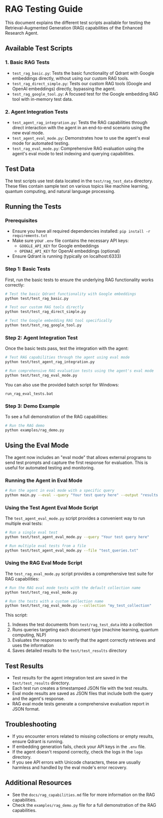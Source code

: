 # RAG Testing Guide

This document explains the different test scripts available for testing the Retrieval-Augmented Generation (RAG) capabilities of the Enhanced Research Agent.

## Available Test Scripts

### 1. Basic RAG Tests
- `test_rag_basic.py`: Tests the basic functionality of Qdrant with Google embeddings directly, without using our custom RAG tools.
- `test_rag_direct_simple.py`: Tests our custom RAG tools (Google and OpenAI embeddings) directly, bypassing the agent.
- `test_rag_google_tool.py`: A focused test for the Google embedding RAG tool with in-memory test data.

### 2. Agent Integration Tests
- `test_agent_rag_integration.py`: Tests the RAG capabilities through direct interaction with the agent in an end-to-end scenario using the new eval mode.
- `test_agent_eval_mode.py`: Demonstrates how to use the agent's eval mode for automated testing.
- `test_rag_eval_mode.py`: Comprehensive RAG evaluation using the agent's eval mode to test indexing and querying capabilities.

## Test Data

The test scripts use test data located in the `test/rag_test_data` directory. These files contain sample text on various topics like machine learning, quantum computing, and natural language processing.

## Running the Tests

### Prerequisites
- Ensure you have all required dependencies installed: `pip install -r requirements.txt`
- Make sure your `.env` file contains the necessary API keys:
  - `GOOGLE_API_KEY` for Google embeddings
  - `OPENAI_API_KEY` for OpenAI embeddings (optional)
- Ensure Qdrant is running (typically on localhost:6333)

### Step 1: Basic Tests

First, run the basic tests to ensure the underlying RAG functionality works correctly:

```bash
# Test the basic Qdrant functionality with Google embeddings
python test/test_rag_basic.py

# Test our custom RAG tools directly
python test/test_rag_direct_simple.py

# Test the Google embedding RAG tool specifically
python test/test_rag_google_tool.py
```

### Step 2: Agent Integration Test

Once the basic tests pass, test the integration with the agent:

```bash
# Test RAG capabilities through the agent using eval mode
python test/test_agent_rag_integration.py

# Run comprehensive RAG evaluation tests using the agent's eval mode
python test/test_rag_eval_mode.py
```

You can also use the provided batch script for Windows:

```
run_rag_eval_tests.bat
```

### Step 3: Demo Example

To see a full demonstration of the RAG capabilities:

```bash
# Run the RAG demo
python examples/rag_demo.py
```

## Using the Eval Mode

The agent now includes an "eval mode" that allows external programs to send test prompts and capture the first response for evaluation. This is useful for automated testing and monitoring.

### Running the Agent in Eval Mode

```bash
# Run the agent in eval mode with a specific query
python main.py --eval --query "Your test query here" --output "results.json"
```

### Using the Test Agent Eval Mode Script

The `test_agent_eval_mode.py` script provides a convenient way to run multiple eval tests:

```bash
# Run a single eval test
python test/test_agent_eval_mode.py --query "Your test query here"

# Run multiple eval tests from a file
python test/test_agent_eval_mode.py --file "test_queries.txt"
```

### Using the RAG Eval Mode Script

The `test_rag_eval_mode.py` script provides a comprehensive test suite for RAG capabilities:

```bash
# Run the RAG eval mode tests with the default collection name
python test/test_rag_eval_mode.py

# Run the tests with a custom collection name
python test/test_rag_eval_mode.py --collection "my_test_collection"
```

This script:
1. Indexes the test documents from `test/rag_test_data` into a collection
2. Runs queries targeting each document type (machine learning, quantum computing, NLP)
3. Evaluates the responses to verify that the agent correctly retrieves and uses the information
4. Saves detailed results to the `test/test_results` directory

## Test Results

- Test results for the agent integration test are saved in the `test/test_results` directory.
- Each test run creates a timestamped JSON file with the test results.
- Eval mode results are saved as JSON files that include both the query and the agent's response.
- RAG eval mode tests generate a comprehensive evaluation report in JSON format.

## Troubleshooting

- If you encounter errors related to missing collections or empty results, ensure Qdrant is running.
- If embedding generation fails, check your API keys in the `.env` file.
- If the agent doesn't respond correctly, check the logs in the `logs` directory.
- If you see API errors with Unicode characters, these are usually harmless and handled by the eval mode's error recovery.

## Additional Resources

- See the `docs/rag_capabilities.md` file for more information on the RAG capabilities.
- Check the `examples/rag_demo.py` file for a full demonstration of the RAG capabilities.

